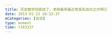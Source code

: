 ```yaml
---
title: 历史数学彻底挂了，老衲看来最近常英有血光之灾啊😕
date: 2013-01-23 18:33:37
mCategories: [说说]
type: moment
time: t183337
---
```


